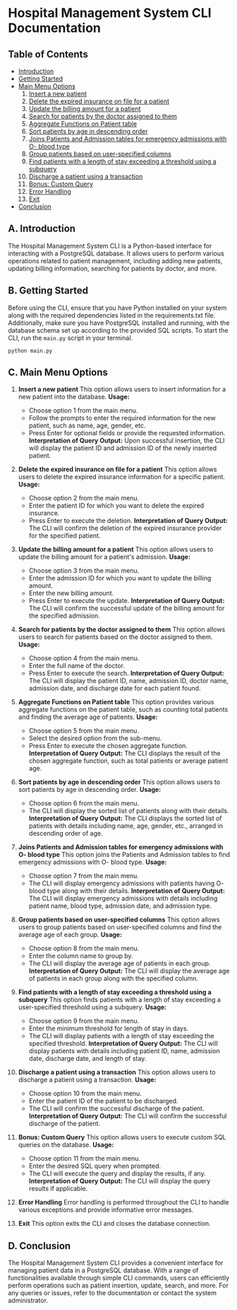 # Hospital Management System CLI Documentation

## Table of Contents
- [Introduction](#introduction)
- [Getting Started](#getting-started)
- [Main Menu Options](#main-menu-options)
  1. [Insert a new patient](#insert-a-new-patient)
  2. [Delete the expired insurance on file for a patient](#delete-the-expired-insurance-on-file-for-a-patient)
  3. [Update the billing amount for a patient](#update-the-billing-amount-for-a-patient)
  4. [Search for patients by the doctor assigned to them](#search-for-patients-by-the-doctor-assigned-to-them)
  5. [Aggregate Functions on Patient table](#aggregate-functions-on-patient-table)
  6. [Sort patients by age in descending order](#sort-patients-by-age-in-descending-order)
  7. [Joins Patients and Admission tables for emergency admissions with O- blood type](#joins-patients-and-admission-tables-for-emergency-admissions-with-o--blood-type)
  8. [Group patients based on user-specified columns](#group-patients-based-on-user-specified-columns)
  9. [Find patients with a length of stay exceeding a threshold using a subquery](#find-patients-with-a-length-of-stay-exceeding-a-threshold-using-a-subquery)
  10. [Discharge a patient using a transaction](#discharge-a-patient-using-a-transaction)
  11. [Bonus: Custom Query](#bonus-custom-query)
  12. [Error Handling](#error-handling)
  13. [Exit](#exit)
- [Conclusion](#conclusion)



## A. Introduction
The Hospital Management System CLI is a Python-based interface for interacting with a PostgreSQL database. It allows users to perform various operations related to patient management, including adding new patients, updating billing information, searching for patients by doctor, and more.

## B. Getting Started
Before using the CLI, ensure that you have Python installed on your system along with the required dependencies listed in the requirements.txt file. Additionally, make sure you have PostgreSQL installed and running, with the database schema set up according to the provided SQL scripts. To start the CLI, run the `main.py` script in your terminal.

`python main.py`

## C. Main Menu Options

1. **Insert a new patient**
   This option allows users to insert information for a new patient into the database.
   **Usage:**
   - Choose option 1 from the main menu.
   - Follow the prompts to enter the required information for the new patient, such as name, age, gender, etc.
   - Press Enter for optional fields or provide the requested information.
   **Interpretation of Query Output:**
   Upon successful insertion, the CLI will display the patient ID and admission ID of the newly inserted patient.

2. **Delete the expired insurance on file for a patient**
   This option allows users to delete the expired insurance information for a specific patient.
   **Usage:**
   - Choose option 2 from the main menu.
   - Enter the patient ID for which you want to delete the expired insurance.
   - Press Enter to execute the deletion.
   **Interpretation of Query Output:**
   The CLI will confirm the deletion of the expired insurance provider for the specified patient.

3. **Update the billing amount for a patient**
   This option allows users to update the billing amount for a patient's admission.
   **Usage:**
   - Choose option 3 from the main menu.
   - Enter the admission ID for which you want to update the billing amount.
   - Enter the new billing amount.
   - Press Enter to execute the update.
   **Interpretation of Query Output:**
   The CLI will confirm the successful update of the billing amount for the specified admission.

4. **Search for patients by the doctor assigned to them**
   This option allows users to search for patients based on the doctor assigned to them.
   **Usage:**
   - Choose option 4 from the main menu.
   - Enter the full name of the doctor.
   - Press Enter to execute the search.
   **Interpretation of Query Output:**
   The CLI will display the patient ID, name, admission ID, doctor name, admission date, and discharge date for each patient found.

5. **Aggregate Functions on Patient table**
   This option provides various aggregate functions on the patient table, such as counting total patients and finding the average age of patients.
   **Usage:**
   - Choose option 5 from the main menu.
   - Select the desired option from the sub-menu.
   - Press Enter to execute the chosen aggregate function.
   **Interpretation of Query Output:**
   The CLI displays the result of the chosen aggregate function, such as total patients or average patient age.

6. **Sort patients by age in descending order**
   This option allows users to sort patients by age in descending order.
   **Usage:**
   - Choose option 6 from the main menu.
   - The CLI will display the sorted list of patients along with their details.
   **Interpretation of Query Output:**
   The CLI displays the sorted list of patients with details including name, age, gender, etc., arranged in descending order of age.

7. **Joins Patients and Admission tables for emergency admissions with O- blood type**
   This option joins the Patients and Admission tables to find emergency admissions with O- blood type.
   **Usage:**
   - Choose option 7 from the main menu.
   - The CLI will display emergency admissions with patients having O- blood type along with their details.
   **Interpretation of Query Output:**
   The CLI will display emergency admissions with details including patient name, blood type, admission date, and admission type.

8. **Group patients based on user-specified columns**
   This option allows users to group patients based on user-specified columns and find the average age of each group.
   **Usage:**
   - Choose option 8 from the main menu.
   - Enter the column name to group by.
   - The CLI will display the average age of patients in each group.
   **Interpretation of Query Output:**
   The CLI will display the average age of patients in each group along with the specified column.

9. **Find patients with a length of stay exceeding a threshold using a subquery**
   This option finds patients with a length of stay exceeding a user-specified threshold using a subquery.
   **Usage:**
   - Choose option 9 from the main menu.
   - Enter the minimum threshold for length of stay in days.
   - The CLI will display patients with a length of stay exceeding the specified threshold.
   **Interpretation of Query Output:**
   The CLI will display patients with details including patient ID, name, admission date, discharge date, and length of stay.

10. **Discharge a patient using a transaction**
    This option allows users to discharge a patient using a transaction.
    **Usage:**
    - Choose option 10 from the main menu.
    - Enter the patient ID of the patient to be discharged.
    - The CLI will confirm the successful discharge of the patient.
    **Interpretation of Query Output:**
    The CLI will confirm the successful discharge of the patient.

11. **Bonus: Custom Query**
    This option allows users to execute custom SQL queries on the database.
    **Usage:**
    - Choose option 11 from the main menu.
    - Enter the desired SQL query when prompted.
    - The CLI will execute the query and display the results, if any.
    **Interpretation of Query Output:**
    The CLI will display the query results if applicable.

12. **Error Handling**
    Error handling is performed throughout the CLI to handle various exceptions and provide informative error messages.

13. **Exit**
    This option exits the CLI and closes the database connection.


## D. Conclusion

The Hospital Management System CLI provides a convenient interface for managing patient data in a PostgreSQL database. With a range of functionalities available through simple CLI commands, users can efficiently perform operations such as patient insertion, update, search, and more. For any queries or issues, refer to the documentation or contact the system administrator.
